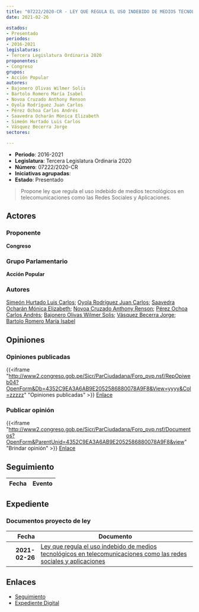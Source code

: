 ```yaml
---
title: "07222/2020-CR - LEY QUE REGULA EL USO INDEBIDO DE MEDIOS TECNOLÓGICOS EN TELECOMUNICACIONES COMO LAS REDES SOCIALES Y APLICACIONES"
date: 2021-02-26

estados:
- Presentado
periodos:
- 2016-2021
legislaturas:
- Tercera Legislatura Ordinaria 2020
proponentes:
- Congreso
grupos:
- Acción Popular
autores:
- Bajonero Olivas Wilmer Solis
- Bartolo Romero María Isabel
- Novoa Cruzado Anthony Renson
- Oyola Rodríguez Juan Carlos
- Pérez Ochoa Carlos Andrés
- Saavedra Ocharán Mónica Elizabeth
- Simeón Hurtado Luis Carlos
- Vásquez Becerra Jorge
sectores:

---
```

- **Periodo**: 2016-2021
- **Legislatura**: Tercera Legislatura Ordinaria 2020
- **Número**: 07222/2020-CR
- **Iniciativas agrupadas**: 
- **Estado**: Presentado

> Propone ley que regula el uso indebido de medios tecnológicos en telecomunicaciones como las Redes Sociales y Aplicaciones.


## Actores

### Proponente

**Congreso**

### Grupo Parlamentario

**Acción Popular**

### Autores

[Simeón Hurtado Luis Carlos](mailto:mailto:lsimeon@congreso.gob.pe); [Oyola Rodríguez Juan Carlos](mailto:mailto:joyola@congreso.gob.pe); [Saavedra Ocharán Mónica Elizabeth](mailto:mailto:msaavedra@congreso.gob.pe); [Novoa Cruzado Anthony Renson](mailto:mailto:anovoa@congreso.gob.pe); [Pérez Ochoa Carlos Andrés](mailto:mailto:cperezo@congreso.gob.pe); [Bajonero Olivas Wilmer Solis](mailto:mailto:wbajonero@congreso.gob.pe); [Vásquez Becerra Jorge](mailto:mailto:jvasquezb@congreso.gob.pe); [Bartolo Romero María Isabel](mailto:mailto:mbartolo@congreso.gob.pe)

## Opiniones

### Opiniones publicadas

{{<iframe "http://www2.congreso.gob.pe/Sicr/ParCiudadana/Foro_pvp.nsf/RepOpiweb04?OpenForm&Db=4352C9EA3A6AB9E2052586880078A9F8&View=yyyy&Col=zzzzz" "Opiniones publicadas" >}}
[Enlace](http://www2.congreso.gob.pe/Sicr/ParCiudadana/Foro_pvp.nsf/RepOpiweb04?OpenForm&Db=4352C9EA3A6AB9E2052586880078A9F8&View=yyyy&Col=zzzzz)

### Publicar opinión

{{<iframe "http://www2.congreso.gob.pe/Sicr/ParCiudadana/Foro_pvp.nsf/Documentos?OpenForm&ParentUnid=4352C9EA3A6AB9E2052586880078A9F8&view" "Brindar opinión" >}}
[Enlace](http://www2.congreso.gob.pe/Sicr/ParCiudadana/Foro_pvp.nsf/Documentos?OpenForm&ParentUnid=4352C9EA3A6AB9E2052586880078A9F8&view)


## Seguimiento

| Fecha | Evento |
|------:|--------|


## Expediente

### Documentos proyecto de ley

| Fecha | Documento |
|------:|-----------|
| **2021-02-26** | [Ley que regula el uso indebido de medios tecnológicos en telecomunicaciones como las redes sociales y aplicaciones](http://www.leyes.congreso.gob.pe/Documentos/2016_2021/Proyectos_de_Ley_y_de_Resoluciones_Legislativas/PL07202-20210224.pdf) |

## Enlaces

- [Seguimiento](http://www2.congreso.gob.pe/Sicr/TraDocEstProc/CLProLey2016.nsf/f7fff46988ca05b1052578e100829cc7/3c61ce54e6c31ef705258688007a7beb?OpenDocument)
- [Expediente Digital](http://www2.congreso.gob.pe/Sicr/TraDocEstProc/Expvirt_2011.nsf/visbusqptramdoc1621/07222?opendocument)

